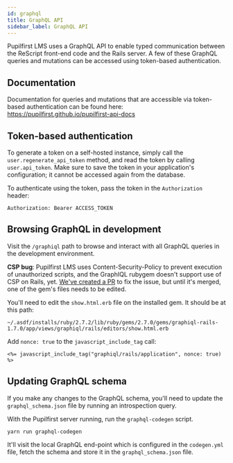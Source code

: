 ```yaml
---
id: graphql
title: GraphQL API
sidebar_label: GraphQL API
---
```


Pupilfirst LMS uses a GraphQL API to enable typed communication between the ReScript front-end code and the Rails
server. A few of these GraphQL queries and mutations can be accessed using token-based authentication.

## Documentation

Documentation for queries and mutations that are accessible via token-based authentication can be found here:
https://pupilfirst.github.io/pupilfirst-api-docs

## Token-based authentication

To generate a token on a self-hosted instance, simply call the `user.regenerate_api_token` method, and read the token
by calling `user.api_token`. Make sure to save the token in your application's configuration; it cannot be accessed
again from the database.

To authenticate using the token, pass the token in the `Authorization` header:

```
Authorization: Bearer ACCESS_TOKEN
```

## Browsing GraphQL in development

Visit the `/graphiql` path to browse and interact with all GraphQL queries in the development environment.

**CSP bug**: Pupilfirst LMS uses Content-Security-Policy to prevent execution of unauthorized scripts, and the GraphIQL rubygem doesn't support use of CSP on Rails, yet. [We've created a PR](https://github.com/rmosolgo/graphiql-rails/pull/71) to fix the issue, but until it's merged, one of the gem's files needs to be edited.

You'll need to edit the `show.html.erb` file on the installed gem. It should be at this path:

```
~/.asdf/installs/ruby/2.7.2/lib/ruby/gems/2.7.0/gems/graphiql-rails-1.7.0/app/views/graphiql/rails/editors/show.html.erb
```

Add `nonce: true` to the `javascript_include_tag` call:

```erb
<%= javascript_include_tag("graphiql/rails/application", nonce: true) %>
```

## Updating GraphQL schema

If you make any changes to the GraphQL schema, you'll need to update the `graphql_schema.json` file by running an
introspection query.

With the Pupilfirst server running, run the `graphql-codegen` script.

    yarn run graphql-codegen

It'll visit the local GraphQL end-point which is configured in the `codegen.yml` file, fetch the schema and store it in
the `graphql_schema.json` file.
